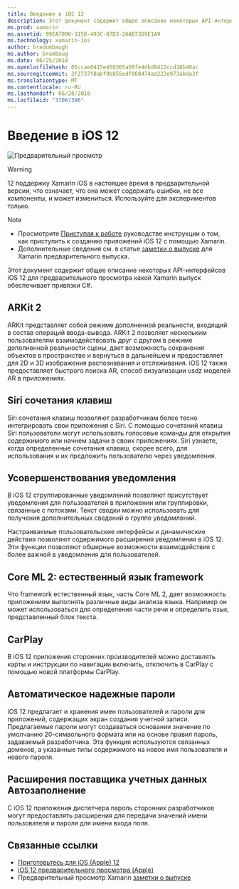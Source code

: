 ```yaml
---
title: Введение в iOS 12
description: Этот документ содержит общее описание некоторых API-интерфейсов iOS 12 для предварительного просмотра какой Xamarin выпуск обеспечивает привязки C#.
ms.prod: xamarin
ms.assetid: 99EA7090-315D-493C-87D3-26AB73D9E1A9
ms.technology: xamarin-ios
author: bradumbaugh
ms.author: brumbaug
ms.date: 06/25/2018
ms.openlocfilehash: 05ccae0415e450365a50fe4dbd8412ccd38b48ac
ms.sourcegitcommit: 3f2737f8abf9b855edf060474aa222e973abda3f
ms.translationtype: MT
ms.contentlocale: ru-RU
ms.lasthandoff: 06/28/2018
ms.locfileid: "37067396"
---
```

# <a name="introduction-to-ios-12"></a>Введение в iOS 12

![Предварительный просмотр](~/media/shared/preview.png)

> [!WARNING]
> 12 поддержку Xamarin iOS в настоящее время в предварительной версии, что означает, что она может содержать ошибки, не все компоненты, и может измениться. Используйте для экспериментов только.

> [!NOTE]
> - Просмотрите [Приступая к работе](get-started.md) руководстве инструкции о том, как приступить к созданию приложений iOS 12 с помощью Xamarin.
> - Дополнительные сведения см. в статье [заметки о выпуске](https://releases.xamarin.com/preview-release-xcode-10-beta/) для Xamarin предварительного выпуска.

Этот документ содержит общее описание некоторых API-интерфейсов iOS 12 для предварительного просмотра какой Xamarin выпуск обеспечивает привязки C#.

## <a name="arkit-2"></a>ARKit 2

ARKit представляет собой режиме дополненной реальности, входящий в состав операций ввода-вывода. ARKit 2 позволяет нескольким пользователям взаимодействовать друг с другом в режиме дополненной реальности сцены, дает возможность сохранения объектов в пространстве и вернуться в дальнейшем и предоставляет для 2D и 3D изображения распознавания и отслеживания. iOS 12 также предоставляет быстрого поиска AR, способ визуализации usdz моделей AR в приложениях.

## <a name="siri-shortcuts"></a>Siri сочетания клавиш

Siri сочетания клавиш позволяют разработчикам более тесно интегрировать свои приложения с Siri. С помощью сочетаний клавиш Siri пользователи могут использовать голосовые команды для открытия содержимого или начнем задачи в своих приложениях. Siri узнаете, когда определенные сочетания клавиш, скорее всего, для использования и их предложить пользователю через уведомления.

## <a name="notification-improvements"></a>Усовершенствования уведомления

В iOS 12 сгруппированные уведомлений позволяют присутствует уведомления для пользователей в приложении или группировки, связанные с потоками. Текст сводки можно использовать для получения дополнительных сведений о группе уведомлений.

Настраиваемые пользовательские интерфейсы и динамические действия позволяют содержимого расширения уведомления в iOS 12. Эти функции позволяют обширные возможности взаимодействия с более важной в уведомления для пользователей.

## <a name="core-ml-2-natural-language-framework"></a>Core ML 2: естественный язык framework

Что framework естественный язык, часть Core ML 2, дает возможность приложениям выполнять различные виды анализа языка. Например он может использоваться для определения части речи и определить язык, представленный блок текста.

## <a name="carplay"></a>CarPlay

В iOS 12 приложения сторонних производителей можно доставлять карты и инструкции по навигации включить, отключить в CarPlay с помощью новой платформы CarPlay.

## <a name="automatic-strong-passwords"></a>Автоматическое надежные пароли

iOS 12 предлагает и хранения имен пользователей и пароли для приложений, содержащих экран создания учетной записи. Предлагаемые пароли могут создаваться основании значение по умолчанию 20-символьного формата или на основе правил пароль, задаваемый разработчика. Эта функция используются связанных доменов, а указанные типы содержимого на новое имя пользователя и нового пароля.

## <a name="autofill-credential-provider-extensions"></a>Расширения поставщика учетных данных Автозаполнение

С iOS 12 приложения диспетчера пароль сторонних разработчиков могут предоставлять расширения для передачи значений имени пользователя и пароля для имени входа поля.

## <a name="related-links"></a>Связанные ссылки

- [Приготовьтесь для iOS (Apple) 12](https://developer.apple.com/ios/)
- [iOS 12 предварительного просмотра (Apple)](https://www.apple.com/ios/ios-12-preview/)
- Предварительный просмотр Xamarin [заметки о выпуске](https://releases.xamarin.com/preview-release-xcode-10-beta/)
